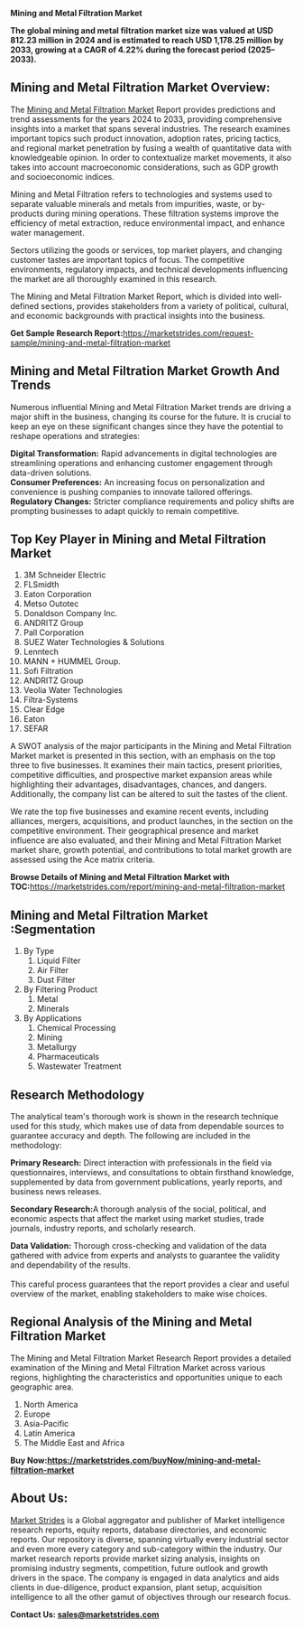<p><strong>Mining and Metal Filtration Market</strong></p>
<p><strong>The global mining and metal filtration market size was valued at USD 812.23 million in 2024 and is estimated to reach USD 1,178.25 million by 2033, growing at a CAGR of 4.22% during the forecast period (2025&ndash;2033).</strong></p>
<h2>Mining and Metal Filtration Market Overview:</h2>
<p>The <a href="https://marketstrides.com/report/mining-and-metal-filtration-market">Mining and Metal Filtration Market</a> Report provides predictions and trend assessments for the years 2024 to 2033, providing comprehensive insights into a market that spans several industries. The research examines important topics such product innovation, adoption rates, pricing tactics, and regional market penetration by fusing a wealth of quantitative data with knowledgeable opinion. In order to contextualize market movements, it also takes into account macroeconomic considerations, such as GDP growth and socioeconomic indices.</p>
<p>Mining and Metal Filtration refers to technologies and systems used to separate valuable minerals and metals from impurities, waste, or by-products during mining operations. These filtration systems improve the efficiency of metal extraction, reduce environmental impact, and enhance water management.</p>
<p>Sectors utilizing the goods or services, top market players, and changing customer tastes are important topics of focus. The competitive environments, regulatory impacts, and technical developments influencing the market are all thoroughly examined in this research.</p>
<p>The Mining and Metal Filtration Market Report, which is divided into well-defined sections, provides stakeholders from a variety of political, cultural, and economic backgrounds with practical insights into the business.</p>
<p><strong>Get Sample Research Report:</strong><a href="https://marketstrides.com/request-sample/mining-and-metal-filtration-market">https://marketstrides.com/request-sample/mining-and-metal-filtration-market</a></p>
<h2>Mining and Metal Filtration Market Growth And Trends</h2>
<p>Numerous influential Mining and Metal Filtration Market trends are driving a major shift in the business, changing its course for the future. It is crucial to keep an eye on these significant changes since they have the potential to reshape operations and strategies:</p>
<p><strong>Digital Transformation:</strong> Rapid advancements in digital technologies are streamlining operations and enhancing customer engagement through data-driven solutions.<br /><strong>Consumer Preferences:</strong> An increasing focus on personalization and convenience is pushing companies to innovate tailored offerings.<br /><strong>Regulatory Changes:</strong> Stricter compliance requirements and policy shifts are prompting businesses to adapt quickly to remain competitive.</p>
<h2>Top Key Player in Mining and Metal Filtration Market</h2>
<ol>
<li>3M Schneider Electric</li>
<li>FLSmidth</li>
<li>Eaton Corporation</li>
<li>Metso Outotec</li>
<li>Donaldson Company Inc.</li>
<li>ANDRITZ Group</li>
<li>Pall Corporation</li>
<li>SUEZ Water Technologies &amp; Solutions</li>
<li>Lenntech</li>
<li>MANN + HUMMEL Group.</li>
<li>Sofi Filtration</li>
<li>ANDRITZ Group</li>
<li>Veolia Water Technologies</li>
<li>Filtra-Systems</li>
<li>Clear Edge</li>
<li>Eaton</li>
<li>SEFAR</li>
</ol>
<p>A SWOT analysis of the major participants in the Mining and Metal Filtration Market market is presented in this section, with an emphasis on the top three to five businesses. It examines their main tactics, present priorities, competitive difficulties, and prospective market expansion areas while highlighting their advantages, disadvantages, chances, and dangers. Additionally, the company list can be altered to suit the tastes of the client.</p>
<p>We rate the top five businesses and examine recent events, including alliances, mergers, acquisitions, and product launches, in the section on the competitive environment. Their geographical presence and market influence are also evaluated, and their Mining and Metal Filtration Market market share, growth potential, and contributions to total market growth are assessed using the Ace matrix criteria.</p>
<p><strong>Browse Details of Mining and Metal Filtration Market with TOC:</strong><a href="https://marketstrides.com/report/mining-and-metal-filtration-market">https://marketstrides.com/report/mining-and-metal-filtration-market</a></p>
<h2>Mining and Metal Filtration Market :Segmentation</h2>
<ol>
<li>By Type
<ol>
<li>Liquid Filter</li>
<li>Air Filter</li>
<li>Dust Filter</li>
</ol>
</li>
<li>By Filtering Product
<ol>
<li>Metal</li>
<li>Minerals</li>
</ol>
</li>
<li>By Applications
<ol>
<li>Chemical Processing</li>
<li>Mining</li>
<li>Metallurgy</li>
<li>Pharmaceuticals</li>
<li>Wastewater Treatment</li>
</ol>
</li>
</ol>
<h2>Research Methodology</h2>
<p>The analytical team's thorough work is shown in the research technique used for this study, which makes use of data from dependable sources to guarantee accuracy and depth. The following are included in the methodology:</p>
<p><strong>Primary Research:</strong> Direct interaction with professionals in the field via questionnaires, interviews, and consultations to obtain firsthand knowledge, supplemented by data from government publications, yearly reports, and business news releases.</p>
<p><strong>Secondary Research:</strong>A&nbsp;thorough analysis of the social, political, and economic aspects that affect the market using market studies, trade journals, industry reports, and scholarly research.</p>
<p><strong>Data Validation:</strong>&nbsp;Thorough cross-checking and validation of the data gathered with advice from experts and analysts to guarantee the validity and dependability of the results. <br /><br />This careful process guarantees that the report provides a clear and useful overview of the market, enabling stakeholders to make wise choices.</p>
<h2>Regional Analysis of the Mining and Metal Filtration Market</h2>
<p>The Mining and Metal Filtration Market Research Report provides a detailed examination of the Mining and Metal Filtration Market across various regions, highlighting the characteristics and opportunities unique to each geographic area.</p>
<ol>
<li>North America</li>
<li>Europe</li>
<li>Asia-Pacific</li>
<li>Latin America</li>
<li>The Middle East and Africa</li>
</ol>
<p><strong>Buy Now:<a href="https://marketstrides.com/buyNow/mining-and-metal-filtration-market?price=single_price">https://marketstrides.com/buyNow/mining-and-metal-filtration-market</a></strong></p>
<h2>About Us:</h2>
<p><a href="https://marketstrides.com/">Market Strides</a> is a Global aggregator and publisher of Market intelligence research reports, equity reports, database directories, and economic reports. Our repository is diverse, spanning virtually every industrial sector and even more every category and sub-category within the industry. Our market research reports provide market sizing analysis, insights on promising industry segments, competition, future outlook and growth drivers in the space. The company is engaged in data analytics and aids clients in due-diligence, product expansion, plant setup, acquisition intelligence to all the other gamut of objectives through our research focus.</p>
<p><strong>Contact Us: <a href="mailto:sales@marketstrides.com">sales@marketstrides.com</a></strong></p>
